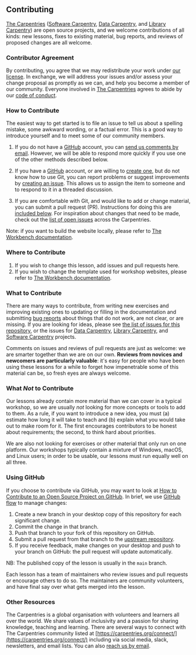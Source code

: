 ## Contributing

[The Carpentries][cp-site] ([Software Carpentry][swc-site], [Data
Carpentry][dc-site], and [Library Carpentry][lc-site]) are open source
projects, and we welcome contributions of all kinds: new lessons, fixes to
existing material, bug reports, and reviews of proposed changes are all
welcome.

### Contributor Agreement

By contributing, you agree that we may redistribute your work under [our
license](LICENSE.md). In exchange, we will address your issues and/or assess
your change proposal as promptly as we can, and help you become a member of our
community. Everyone involved in [The Carpentries][cp-site] agrees to abide by
our [code of conduct](CODE_OF_CONDUCT.md).

### How to Contribute

The easiest way to get started is to file an issue to tell us about a spelling
mistake, some awkward wording, or a factual error. This is a good way to
introduce yourself and to meet some of our community members.

1. If you do not have a [GitHub][github] account, you can [send us comments by
  email][contact]. However, we will be able to respond more quickly if you use
  one of the other methods described below.

2. If you have a [GitHub][github] account, or are willing to [create
  one][github-join], but do not know how to use Git, you can report problems
  or suggest improvements by [creating an issue][repo-issues]. This allows us
  to assign the item to someone and to respond to it in a threaded discussion.

3. If you are comfortable with Git, and would like to add or change material,
  you can submit a pull request (PR). Instructions for doing this are
  [included below](#using-github). For inspiration about changes that need to
  be made, check out the [list of open issues][issues] across the Carpentries.

Note: if you want to build the website locally, please refer to [The Workbench
documentation][template-doc].

### Where to Contribute

1. If you wish to change this lesson, add issues and pull requests here.
2. If you wish to change the template used for workshop websites, please refer
  to [The Workbench documentation][template-doc].

### What to Contribute

There are many ways to contribute, from writing new exercises and improving
existing ones to updating or filling in the documentation and submitting [bug
reports][issues] about things that do not work, are not clear, or are missing.
If you are looking for ideas, please see [the list of issues for this
repository][repo-issues], or the issues for [Data Carpentry][dc-issues],
[Library Carpentry][lc-issues], and [Software Carpentry][swc-issues] projects.

Comments on issues and reviews of pull requests are just as welcome: we are
smarter together than we are on our own. **Reviews from novices and newcomers
are particularly valuable**: it's easy for people who have been using these
lessons for a while to forget how impenetrable some of this material can be, so
fresh eyes are always welcome.

### What *Not* to Contribute

Our lessons already contain more material than we can cover in a typical
workshop, so we are usually *not* looking for more concepts or tools to add to
them. As a rule, if you want to introduce a new idea, you must (a) estimate how
long it will take to teach and (b) explain what you would take out to make room
for it. The first encourages contributors to be honest about requirements; the
second, to think hard about priorities.

We are also not looking for exercises or other material that only run on one
platform. Our workshops typically contain a mixture of Windows, macOS, and
Linux users; in order to be usable, our lessons must run equally well on all
three.

### Using GitHub

If you choose to contribute via GitHub, you may want to look at [How to
Contribute to an Open Source Project on GitHub][how-contribute]. In brief, we
use [GitHub flow][github-flow] to manage changes:

1. Create a new branch in your desktop copy of this repository for each
  significant change.
2. Commit the change in that branch.
3. Push that branch to your fork of this repository on GitHub.
4. Submit a pull request from that branch to the [upstream repository][repo].
5. If you receive feedback, make changes on your desktop and push to your
  branch on GitHub: the pull request will update automatically.

NB: The published copy of the lesson is usually in the `main` branch.

Each lesson has a team of maintainers who review issues and pull requests or
encourage others to do so. The maintainers are community volunteers, and have
final say over what gets merged into the lesson.

### Other Resources

The Carpentries is a global organisation with volunteers and learners all over
the world. We share values of inclusivity and a passion for sharing knowledge,
teaching and learning. There are several ways to connect with The Carpentries
community listed at [https://carpentries.org/connect/](https://carpentries.org/connect/) including via social
media, slack, newsletters, and email lists. You can also [reach us by
email][contact].

[cp-site]: https://carpentries.org/
[swc-site]: https://software-carpentry.org/
[dc-site]: https://datacarpentry.org/
[lc-site]: https://librarycarpentry.org/
[github]: https://github.com
[contact]: mailto:team@carpentries.org
[github-join]: https://github.com/join
[repo-issues]: https://github.com/datacarpentry/socialsci-workshop/issues
[issues]: https://carpentries.org/help-wanted-issues/
[template-doc]: https://carpentries.github.io/workbench/
[dc-issues]: https://github.com/issues?q=user%3Adatacarpentry
[lc-issues]: https://github.com/issues?q=user%3ALibraryCarpentry
[swc-issues]: https://github.com/issues?q=user%3Aswcarpentry
[how-contribute]: https://egghead.io/courses/how-to-contribute-to-an-open-source-project-on-github
[github-flow]: https://guides.github.com/introduction/flow/
[repo]: https://github.com/datacarpentry/socialsci-workshop



